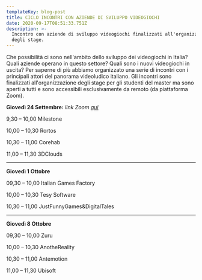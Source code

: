 ```yaml
---
templateKey: blog-post
title: CICLO INCONTRI CON AZIENDE DI SVILUPPO VIDEOGIOCHI
date: 2020-09-17T08:51:33.751Z
description: >-
  Incontro con aziende di sviluppo videogiochi finalizzati all'organizzazione
  degli stage.
---
```

Che possibilità ci sono nell'ambito dello sviluppo dei videogiochi in Italia? Quali aziende operano in questo settore? Quali sono i nuovi videogiochi in uscita? Per saperne di più abbiamo organizzato una serie di incontri con i principali attori del panorama videoludico italiano. Gli incontri sono finalizzati all'organizzazione degli stage per gli studenti del master ma sono aperti a tutti e sono accessibili esclusivamente da remoto (da piattaforma Zoom).

**Giovedì 24 Settembre:** _link Zoom_ [_qui_](https://univr.zoom.us/j/96893594561?pwd=UUtxdG1OYy9CcUl1aE4ydzdDYTdsZz09)

9,30 – 10,00	Milestone

10,00 – 10,30	Rortos

10,30 – 11,00	Corehab

11,00 – 11,30	 3DClouds

- - -

**Giovedì 1 Ottobre**

09,30 – 10,00	Italian Games Factory

10,00 – 10,30	Tesy Software

10,30 – 11,00	JustFunnyGames&DigitalTales

- - -

**Giovedì 8 Ottobre**

09,30 – 10,00	Zuru

10,00 – 10,30	AnotheReality

10,30 – 11,00	Antemotion

11,00 – 11,30	 Ubisoft
